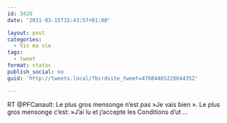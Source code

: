 ```yaml
---
id: 3420
date: '2011-03-15T15:43:57+01:00'

layout: post
categories:
  - Vis ma vie
tags:
  - tweet
format: status
publish_social: no
guid: 'http://tweets.local/?birdsite_tweet=47684465228644352'

---
```


RT @PFCanault: Le plus gros mensonge n’est pas »Je vais bien ». Le plus gros mensonge c’est: »J’ai lu et j’accepte les Conditions d’ut …